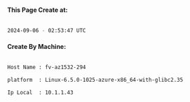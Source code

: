 
   
#### This Page Create at:

```bash

2024-09-06 - 02:53:47 UTC

```

#### Create By Machine:

```bash

Host Name : fv-az1532-294

platform  : Linux-6.5.0-1025-azure-x86_64-with-glibc2.35

Ip Local  : 10.1.1.43

```

